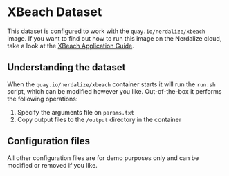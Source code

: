 # XBeach Dataset
This dataset is configured to work with the `quay.io/nerdalize/xbeach` image. If you want to find out how to run this image on the Nerdalize cloud, take a look at the [XBeach Application Guide](http://oss.deltares.nl/web/xbeach).

## Understanding the dataset
When the `quay.io/nerdalize/xbeach` container starts it will run the `run.sh` script, which can be modified however you like. Out-of-the-box it performs the following operations:

1. Specify the arguments file on `params.txt`
2. Copy output files to the `/output` directory in the container

## Configuration files
All other configuration files are for demo purposes only and can be modified or removed if you like.
